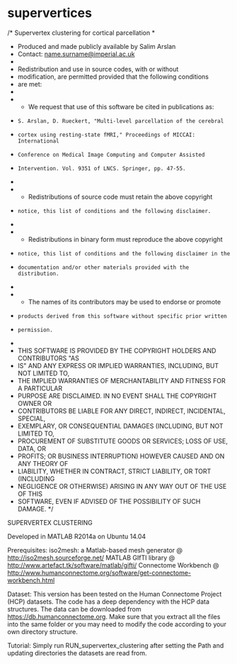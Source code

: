 # supervertices
/* Supervertex clustering for cortical parcellation
 *
 * Produced and made publicly available by Salim Arslan
 * Contact: name.surname@imperial.ac.uk
 *
 * Redistribution and use in source codes, with or without
 * modification, are permitted provided that the following conditions
 * are met:
 *
 *   - We request that use of this software be cited in publications as:
 *     S. Arslan, D. Rueckert, "Multi-level parcellation of the cerebral 
 *     cortex using resting-state fMRI," Proceedings of MICCAI: International 
 *     Conference on Medical Image Computing and Computer Assisted 
 *     Intervention. Vol. 9351 of LNCS. Springer, pp. 47-55.
 *
 *   - Redistributions of source code must retain the above copyright
 *     notice, this list of conditions and the following disclaimer.
 *
 *   - Redistributions in binary form must reproduce the above copyright
 *     notice, this list of conditions and the following disclaimer in the
 *     documentation and/or other materials provided with the distribution.
 *
 *   - The names of its contributors may be used to endorse or promote 
 *     products derived from this software without specific prior written 
 *     permission.
 *
 * THIS SOFTWARE IS PROVIDED BY THE COPYRIGHT HOLDERS AND CONTRIBUTORS "AS
 * IS" AND ANY EXPRESS OR IMPLIED WARRANTIES, INCLUDING, BUT NOT LIMITED TO,
 * THE IMPLIED WARRANTIES OF MERCHANTABILITY AND FITNESS FOR A PARTICULAR
 * PURPOSE ARE DISCLAIMED. IN NO EVENT SHALL THE COPYRIGHT OWNER OR
 * CONTRIBUTORS BE LIABLE FOR ANY DIRECT, INDIRECT, INCIDENTAL, SPECIAL,
 * EXEMPLARY, OR CONSEQUENTIAL DAMAGES (INCLUDING, BUT NOT LIMITED TO,
 * PROCUREMENT OF SUBSTITUTE GOODS OR SERVICES; LOSS OF USE, DATA, OR
 * PROFITS; OR BUSINESS INTERRUPTION) HOWEVER CAUSED AND ON ANY THEORY OF
 * LIABILITY, WHETHER IN CONTRACT, STRICT LIABILITY, OR TORT (INCLUDING
 * NEGLIGENCE OR OTHERWISE) ARISING IN ANY WAY OUT OF THE USE OF THIS
 * SOFTWARE, EVEN IF ADVISED OF THE POSSIBILITY OF SUCH DAMAGE.
 */ 

SUPERVERTEX CLUSTERING

Developed in MATLAB R2014a on Ubuntu 14.04

Prerequisites:
iso2mesh: a Matlab-based mesh generator @ http://iso2mesh.sourceforge.net/
MATLAB GIfTI library @ http://www.artefact.tk/software/matlab/gifti/
Connectome Workbench @ http://www.humanconnectome.org/software/get-connectome-workbench.html

Dataset:
This version has been tested on the Human Connectome Project (HCP) datasets. The
code has a deep dependency with the HCP data structures. The data can be 
downloaded from https://db.humanconnectome.org. Make sure that you extract 
all the files into the same folder or you may need to modify the code 
according to your own directory structure.

Tutorial:
Simply run RUN_supervertex_clustering after setting the Path and updating 
directories the datasets are read from.

